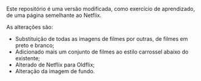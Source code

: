 Este repositório é uma versão modificada, como exercício de aprendizado, de uma página semelhante ao Netflix.

As alterações são:
- Substituição de todas as imagens de filmes por outras, de filmes em preto e branco;
- Adicionado mais um conjunto de filmes ao estilo carrossel abaixo do existente;
- Alterado de Netflix para Oldflix;
- Alteração da imagem de fundo.
